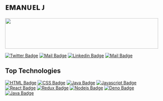 # ᴇᴍᴀɴᴜᴇʟ ᴊ

<img src="https://postimg.cc/F7CHsGNM" width="500" height="100">

[![Twitter Badge](https://img.shields.io/badge/-@Itzemanuelj-1ca0f1?style=flat&labelColor=&logo=twitter&logoColor=white&link=https://twitter.com/itzemanuelj)](https://twitter.com/Itzemanuelj) [![Mail Badge](https://img.shields.io/badge/-@Itzemanuel-e84393?style=flat&labelColor=e84393&logo=instagram&logoColor=white)](https://instagram.com/Itzemanuelj) [![Linkedin Badge](https://img.shields.io/badge/-Itzemanuelj-0e76a8?style=flat&labelColor=0e76a8&logo=linkedin&logoColor=white)](https://www.linkedin.com/itzemanuelj/) 
[![Mail Badge](https://img.shields.io/badge/-Itzemanuelj-c0392b?style=flat&labelColor=c0392b&logo=gmail&logoColor=white)](mailto:Itzemanuelj@gmail.com)
## Top Technologies

[![HTML Badge](https://img.shields.io/badge/-HTML-white?style=for-the-badge&labelColor=black&logo=html5&logoColor=FF0000)](#) 
[![CSS Badge](https://img.shields.io/badge/-Css-blue?style=for-the-badge&labelColor=black&logo=css3&logoColor=blue)](#) 
[![Java Badge](https://img.shields.io/badge/Python-14354C?style=for-the-badge&logo=python&logoColor=14354C&labelColor=black)](#)
[![Javascript Badge](https://img.shields.io/badge/-Javascript-F0DB4F?style=for-the-badge&labelColor=black&logo=javascript&logoColor=F0DB4F)](#) 
[![React Badge](https://img.shields.io/badge/-React-61DBFB?style=for-the-badge&labelColor=black&logo=react&logoColor=61DBFB)](#) 
[![Redux Badge](https://img.shields.io/badge/Redux-593D88?style=for-the-badge&labelColor=black&logo=redux&logoColor=593D88)](#) 
[![Nodejs Badge](https://img.shields.io/badge/-Nodejs-3C873A?style=for-the-badge&labelColor=black&logo=node.js&logoColor=3C873A)](#) 
[![Deno Badge](https://img.shields.io/badge/-Deno-white?style=for-the-badge&labelColor=black&logo=node.js&logoColor=white)](#) 
[![Java Badge](https://img.shields.io/badge/-Java-4f7d9c?&logo=Java&logoColor=f0931b&style=for-the-badge&labelColor=black)](#)

<br />
<br />
